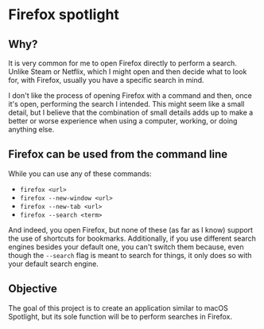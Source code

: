 # Firefox spotlight

## Why?

It is very common for me to open Firefox directly to perform a search. Unlike Steam or Netflix, which I might open and then decide what to look for, with Firefox, usually you have a specific search in mind.

I don't like the process of opening Firefox with a command and then, once it's open, performing the search I intended. This might seem like a small detail, but I believe that the combination of small details adds up to make a better or worse experience when using a computer, working, or doing anything else.

## Firefox can be used from the command line

While you can use any of these commands:

- `firefox <url>`
- `firefox --new-window <url>`
- `firefox --new-tab <url>`
- `firefox --search <term>`

And indeed, you open Firefox, but none of these (as far as I know) support the use of shortcuts for bookmarks. Additionally, if you use different search engines besides your default one, you can't switch them because, even though the `--search` flag is meant to search for things, it only does so with your default search engine.

## Objective

The goal of this project is to create an application similar to macOS Spotlight, but its sole function will be to perform searches in Firefox.
